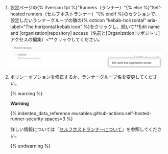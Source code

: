 1. 設定ページの{% ifversion fpt %}"Runners（ランナー）"{% else %}"Self-hosted runners（セルフホストランナー）"{% endif %}のセクションで、設定したいランナーグループの隣の{% octicon "kebab-horizontal" aria-label="The horizontal kebab icon" %}をクリックし、続いて**Edit name and [organization|repository] access（名前と[Organization|リポジトリ]アクセスの編集）<**クリックしてください。 ![リポジトリの権限の管理](/assets/images/help/settings/actions-runner-manage-permissions.png)
1. ポリシーオプションを修正するか、ランナーグループ名を変更してください。

   {% warning %}

   **Warning**

   {% indented_data_reference reusables.github-actions.self-hosted-runner-security spaces=3 %}

   詳しい情報については「[セルフホストランナーについて](/actions/hosting-your-own-runners/about-self-hosted-runners#self-hosted-runner-security-with-public-repositories)」を参照してください。

   {% endwarning %}
